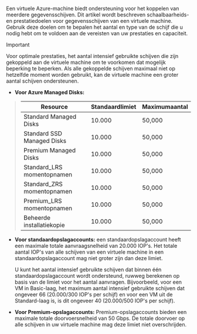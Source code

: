 Een virtuele Azure-machine biedt ondersteuning voor het koppelen van meerdere gegevensschijven. Dit artikel wordt beschreven schaalbaarheids- en prestatiedoelen voor gegevensschijven van een virtuele machine. Gebruik deze doelen om te bepalen het aantal en type van de schijf die u nodig hebt om te voldoen aan de vereisten van uw prestaties en capaciteit. 

> [!IMPORTANT]
> Voor optimale prestaties, het aantal intensief gebruikte schijven die zijn gekoppeld aan de virtuele machine om te voorkomen dat mogelijk beperking te beperken. Als alle gekoppelde schijven maximaal niet op hetzelfde moment worden gebruikt, kan de virtuele machine een groter aantal schijven ondersteunen.

* **Voor Azure Managed Disks:** 

> | Resource | Standaardlimiet | Maximumaantal |
> | --- | --- | --- |
> | Standard Managed Disks | 10.000 | 50,000 |
> | Standard SSD Managed Disks | 10.000 | 50,000 |
> | Premium Managed Disks | 10.000 | 50,000 |
> | Standard_LRS momentopnamen | 10.000 | 50,000 |
> | Standard_ZRS momentopnamen | 10.000 | 50,000 |
> | Premium_LRS momentopnamen | 10.000 | 50,000 |
> | Beheerde installatiekopie | 10.000 | 50,000 |

* **Voor standaardopslagaccounts:** een standaardopslagaccount heeft een maximale totale aanvraagsnelheid van 20.000 IOP's. Het totale aantal IOP's van alle schijven van een virtuele machine in een standaardopslagaccount mag niet groter zijn dan deze limiet.
  
    U kunt het aantal intensief gebruikte schijven dat binnen één standaardopslagaccount wordt ondersteund, ruwweg berekenen op basis van de limiet voor het aantal aanvragen. Bijvoorbeeld, voor een VM in Basic-laag, het maximum aantal intensief gebruikte schijven dat ongeveer 66 (20.000/300 IOP's per schijf) en voor een VM uit de Standard-laag is, is dit ongeveer 40 (20.000/500 IOP's per schijf). 

* **Voor Premium-opslagaccounts:** Premium-opslagaccounts bieden een maximale totale doorvoersnelheid van 50 Gbps. De totale doorvoer op alle schijven in uw virtuele machine mag deze limiet niet overschrijden.

